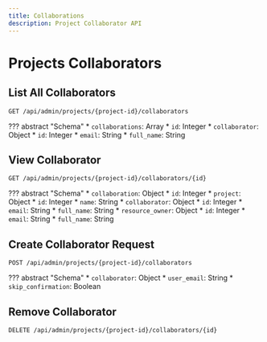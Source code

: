 ```yaml
---
title: Collaborations
description: Project Collaborator API
---
```

# Projects Collaborators

## List All Collaborators

`GET /api/admin/projects/{project-id}/collaborators`

??? abstract "Schema"
    * `collaborations`: Array
        * `id`: Integer
        * `collaborator`: Object
            * `id`: Integer
            * `email`: String
            * `full_name`: String

## View Collaborator

`GET /api/admin/projects/{project-id}/collaborators/{id}`

??? abstract "Schema"
    * `collaboration`: Object
        * `id`: Integer
        * `project`: Object
            * `id`: Integer
            * `name`: String
    * `collaborator`: Object
        * `id`: Integer
        * `email`: String
        * `full_name`: String
    * `resource_owner`: Object
        * `id`: Integer
        * `email`: String
        * `full_name`: String

## Create Collaborator Request

`POST /api/admin/projects/{project-id}/collaborators`

??? abstract "Schema"
    * `collaborator`: Object
        * `user_email`: String
        * `skip_confirmation`: Boolean

## Remove Collaborator

`DELETE /api/admin/projects/{project-id}/collaborators/{id}`
